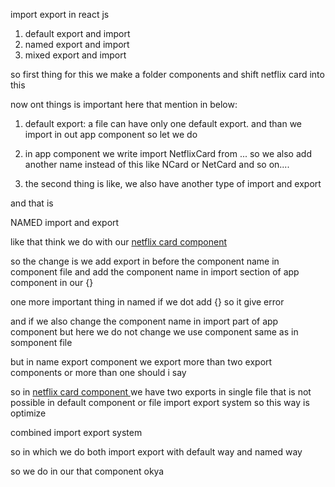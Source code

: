 import export in react js
1. default export and import
2. named export and import
3. mixed export and import 

so first thing for this we make a folder components and shift netflix card into this 

now ont things is important here that mention in below: 

1. default export: a file can have only one default export.
and than we  import in out app component
so let we do

2. in app component we write import NetflixCard from ...
so we also add another name instead of this like NCard or NetCard and so on....

2. the second thing is like, we also have another type of import and export 

and that is 

NAMED import and export

like that think we do with our [netflix card component ](../../components/NetflixCard.jsx)

so the change is we add export in before the component name in component file and add the component name in import section of app component in our {}

one more important thing in named if we dot add {} so it give error 

and if we also change the component name in import part of app component but here we do not change we use component same as in somponent file

but in name export component we export more than two export components or more than one should i say 

so in  [netflix card component ](../../components/NetflixCard.jsx) we have two exports in single file that is not possible in default component or file import export system so this way is optimize 

combined import export system 

so in which we do both import export with default way and named way 

so we do in our that component okya

